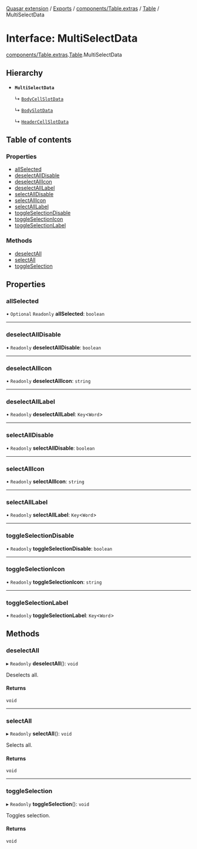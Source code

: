 [Quasar extension](../index.md) / [Exports](../modules.md) / [components/Table.extras](../modules/components_Table_extras.md) / [Table](../modules/components_Table_extras.Table.md) / MultiSelectData

# Interface: MultiSelectData

[components/Table.extras](../modules/components_Table_extras.md).[Table](../modules/components_Table_extras.Table.md).MultiSelectData

## Hierarchy

- **`MultiSelectData`**

  ↳ [`BodyCellSlotData`](components_Table_extras.Table.BodyCellSlotData.md)

  ↳ [`BodySlotData`](components_Table_extras.Table.BodySlotData.md)

  ↳ [`HeaderCellSlotData`](components_Table_extras.Table.HeaderCellSlotData.md)

## Table of contents

### Properties

- [allSelected](components_Table_extras.Table.MultiSelectData.md#allselected)
- [deselectAllDisable](components_Table_extras.Table.MultiSelectData.md#deselectalldisable)
- [deselectAllIcon](components_Table_extras.Table.MultiSelectData.md#deselectallicon)
- [deselectAllLabel](components_Table_extras.Table.MultiSelectData.md#deselectalllabel)
- [selectAllDisable](components_Table_extras.Table.MultiSelectData.md#selectalldisable)
- [selectAllIcon](components_Table_extras.Table.MultiSelectData.md#selectallicon)
- [selectAllLabel](components_Table_extras.Table.MultiSelectData.md#selectalllabel)
- [toggleSelectionDisable](components_Table_extras.Table.MultiSelectData.md#toggleselectiondisable)
- [toggleSelectionIcon](components_Table_extras.Table.MultiSelectData.md#toggleselectionicon)
- [toggleSelectionLabel](components_Table_extras.Table.MultiSelectData.md#toggleselectionlabel)

### Methods

- [deselectAll](components_Table_extras.Table.MultiSelectData.md#deselectall)
- [selectAll](components_Table_extras.Table.MultiSelectData.md#selectall)
- [toggleSelection](components_Table_extras.Table.MultiSelectData.md#toggleselection)

## Properties

### allSelected

• `Optional` `Readonly` **allSelected**: `boolean`

___

### deselectAllDisable

• `Readonly` **deselectAllDisable**: `boolean`

___

### deselectAllIcon

• `Readonly` **deselectAllIcon**: `string`

___

### deselectAllLabel

• `Readonly` **deselectAllLabel**: `Key`<`Word`\>

___

### selectAllDisable

• `Readonly` **selectAllDisable**: `boolean`

___

### selectAllIcon

• `Readonly` **selectAllIcon**: `string`

___

### selectAllLabel

• `Readonly` **selectAllLabel**: `Key`<`Word`\>

___

### toggleSelectionDisable

• `Readonly` **toggleSelectionDisable**: `boolean`

___

### toggleSelectionIcon

• `Readonly` **toggleSelectionIcon**: `string`

___

### toggleSelectionLabel

• `Readonly` **toggleSelectionLabel**: `Key`<`Word`\>

## Methods

### deselectAll

▸ `Readonly` **deselectAll**(): `void`

Deselects all.

#### Returns

`void`

___

### selectAll

▸ `Readonly` **selectAll**(): `void`

Selects all.

#### Returns

`void`

___

### toggleSelection

▸ `Readonly` **toggleSelection**(): `void`

Toggles selection.

#### Returns

`void`
